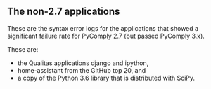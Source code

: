 ## The non-2.7 applications

These are the syntax error logs for the applications that showed a
significant failure rate for PyComply 2.7 (but passed PyComply 3.x).

These are:
* the Qualitas applications django and ipython,
* home-assistant from the GitHub top 20, and
* a copy of the Python 3.6 library that is distributed with SciPy.



